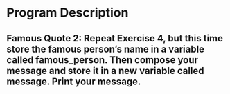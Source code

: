 # Program Description

## Famous Quote 2: Repeat Exercise 4, but this time store the famous person’s name in a variable called famous_person. Then compose your message and store it in a new variable called message. Print your message.
